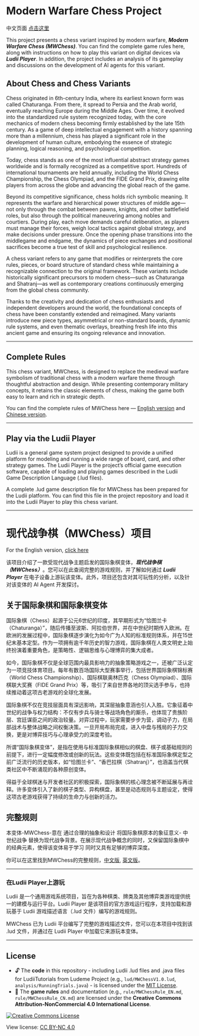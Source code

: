 # Modern Warfare Chess Project

中文页面 [点击这里](#现代战争棋mwchess项目)

This project presents a chess variant inspired by modern warfare, ***Modern Warfare Chess (MWChess)***. You can find the complete game rules here, along with instructions on how to play this variant on digital devices via ***Ludii Player***. In addition, the project includes an analysis of its gameplay and discussions on the development of AI agents for this variant. 

## About Chess and Chess Variants
Chess originated in 6th-century India, where its earliest known form was called Chaturanga. From there, it spread to Persia and the Arab world, eventually reaching Europe during the Middle Ages. Over time, it evolved into the standardized rule system recognized today, with the core mechanics of modern chess becoming firmly established by the late 15th century. As a game of deep intellectual engagement with a history spanning more than a millennium, chess has played a significant role in the development of human culture, embodying the essence of strategic planning, logical reasoning, and psychological competition.

Today, chess stands as one of the most influential abstract strategy games worldwide and is formally recognized as a competitive sport. Hundreds of international tournaments are held annually, including the World Chess Championship, the Chess Olympiad, and the FIDE Grand Prix, drawing elite players from across the globe and advancing the global reach of the game.

Beyond its competitive significance, chess holds rich symbolic meaning. It represents the warfare and hierarchical power structures of middle age—not only through the combat between pawns, knights, and other battlefield roles, but also through the political maneuvering among nobles and courtiers. During play, each move demands careful deliberation, as players must manage their forces, weigh local tactics against global strategy, and make decisions under pressure. Once the opening phase transitions into the middlegame and endgame, the dynamics of piece exchanges and positional sacrifices become a true test of skill and psychological resilience.

A chess variant refers to any game that modifies or reinterprets the core rules, pieces, or board structure of standard chess while maintaining a recognizable connection to the original framework. These variants include historically significant precursors to modern chess—such as Chaturanga and Shatranj—as well as contemporary creations continuously emerging from the global chess community.

Thanks to the creativity and dedication of chess enthusiasts and independent developers around the world, the foundational concepts of chess have been constantly extended and reimagined. Many variants introduce new piece types, asymmetrical or non-standard boards, dynamic rule systems, and even thematic overlays, breathing fresh life into this ancient game and ensuring its ongoing relevance and innovation.

---

## Complete Rules

This chess variant, MWChess, is designed to replace the medieval warfare symbolism of traditional chess with a modern warfare theme through thoughtful abstraction and design. While presenting contemporary military concepts, it retains the classic elements of chess, making the game both easy to learn and rich in strategic depth.

You can find the complete rules of MWChess here — [English version](rule/MWChessRule_EN.md) and [Chinese version](rule/MWChessRule_CN.md).

---

## Play via the Ludii Player

Ludii is a general game system project designed to provide a unified platform for modeling and running a wide range of board, card, and other strategy games. The Ludii Player is the project’s official game execution software, capable of loading and playing games described in the Ludii Game Description Language (.lud files).

A complete .lud game description file for MWChess has been prepared for the Ludii platform. You can find this file in the project repository and load it into the Ludii Player to play this chess variant.

---

# 现代战争棋（MWChess）项目

For the English version, [click here](#modern-warfare-chess-project)

该项目介绍了一款受现代战争主题启发的国际象棋变体，***现代战争棋（MWChess）***。您可以在此查阅完整的游戏规则，并了解如何通过 ***Ludii Player*** 在电子设备上游玩该变体。此外，项目还包含对其可玩性的分析，以及针对该变体的 AI Agent 开发探讨。

## 关于国际象棋和国际象棋变体

国际象棋（Chess）起源于公元6世纪的印度，其早期形式为“恰图兰卡（Chaturanga）”，随后传播至波斯、阿拉伯世界，并在中世纪时期传入欧洲。在欧洲的发展过程中，国际象棋逐步演化为如今广为人知的标准规则体系，并在15世纪末基本定型。作为一项拥有逾千年历史的智力游戏，国际象棋在人类文明史上始终扮演着重要角色，是策略性、逻辑思维与心理博弈的集大成者。

如今，国际象棋不仅是全球范围内最具影响力的抽象策略游戏之一，还被广泛认定为一项竞技体育项目。每年有数百场国际大型赛事举行，包括世界国际象棋锦标赛（World Chess Championship）、国际棋联奥林匹克（Chess Olympiad）、国际棋联大奖赛（FIDE Grand Prix）等，吸引了来自世界各地的顶尖选手参与，也持续推动着这项古老游戏的全球化发展。

国际象棋不仅在竞技层面具有深远影响，其深层抽象意涵也引人入胜。它象征着中世纪的战争与权力结构：不仅有步兵与骑士等战场角色的厮杀，也体现了贵族阶层、宫廷谋臣之间的政治较量。对弈过程中，玩家需要步步为营，调动子力，在局部战术与整体战略之间权衡决策。一旦开局布局完成，进入中盘与残局的子力交换，更是对博弈技巧与心理承受力的深度考验。

所谓“国际象棋变体”，是指在使用与标准国际象棋相似的棋盘、棋子或基础规则的前提下，进行一定幅度修改或创新的玩法。这些变体既包括在标准国际象棋定型之前广泛流行的历史版本，如“恰图兰卡”、“香巴拉棋（Shatranj）”，也涵盖当代棋类社区中不断涌现的各种原创变体。

得益于全球棋迷与开发者社区的积极探索，国际象棋的核心理念被不断延展与再诠释。许多变体引入了新的棋子类型、异构棋盘，甚至是动态规则与主题设定，使得这项古老游戏获得了持续的生命力与创新的活力。

## 完整规则

本变体-MWChess-意在 通过合理的抽象和设计 将国际象棋原本的象征意义- 中世纪战争 替换为现代战争背景。在展示现代战争概念的同时，又保留国际象棋中的经典元素，使得该变体易于学习 同时又具有足够的博弈深度。

你可以在这里找到MWChess的完整规则，[中文版](rule/MWChessRule_CN.md), [英文版](rule/MWChessRule_EN.md)。

---

### 在Ludii Player上游玩

Ludii 是一个通用游戏系统项目，旨在为各种棋类、牌类及其他博弈类游戏提供统一的建模与运行平台。Ludii Player 是该项目的官方游戏运行程序，支持加载和游玩基于 Ludii 游戏描述语言（.lud 文件）编写的游戏规则。

MWChess 已为 Ludii 平台编写了完整的游戏描述文件，您可以在本项目中找到该 .lud 文件，并通过在 Ludii Player 中加载它来游玩本变体。

---

## License

- 🔓 The **code** in this repository - including Ludii .lud files and .java files for LudiiTutorials from Ludeme Project (e.g., `lud/MWChessV1.0.lud`, `analysis/RunningTrials.java`) - is licensed under the [MIT License](./LICENSE).
- 📄 The **game rules** and documentation (e.g., `rule/MWChessRule_EN.md`, `rule/MWChessRule_CN.md`) are licensed under the **Creative Commons Attribution-NonCommercial 4.0 International License**.

[![Creative Commons License](https://licensebuttons.net/l/by-nc/4.0/88x31.png)](https://creativecommons.org/licenses/by-nc/4.0/)
  
View license: [CC BY-NC 4.0](https://creativecommons.org/licenses/by-nc/4.0/)
